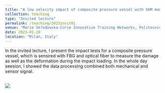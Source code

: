 ```yaml
---
title: "A low velocity impact of composite pressure vessel with SHM monitoring"
collection: teaching
type: "Invited lecture"
permalink: /teaching/2023invit01
venue: "Marie Sk?odowska-Curie Innovative Training Networks, Politecnico di Milano"
date: 2023-01-20
location: "Milan, Italy"
---
```


In the invited lecture, I present the impact tests for a composite pressure vessel, which is sensired with FBG and optical fiber to measure the damage as well as the deformation during the impact loading. In the whole day seesion, I showed the data processing combined both mechanical and sensor signal.

<br/><img src='/images/2023invit01.png'> 